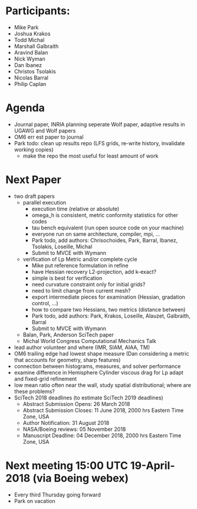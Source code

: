 
# Participants:
 - Mike Park
 - Joshua Krakos
 - Todd Michal
 - Marshall Galbraith
 - Aravind Balan
 - Nick Wyman
 - Dan Ibanez
 - Christos Tsolakis
 - Nicolas Barral
 - Philip Caplan

# Agenda
- Journal paper, INRIA planning seperate Wolf paper, adaptive results in UGAWG and Wolf papers
- OM6 err est paper to journal
- Park todo: clean up results repo (LFS grids, re-write history, invalidate working copies)
  - make the repo the most useful for least amount of work

# Next Paper
- two draft papers
  - parallel execution
    - execution time (relative or absolute)
    - omega_h is consistent, metric conformity statistics for other codes
    - tau bench equivalent (run open source code on your machine)
    - everyone run on same architecture, compiler, mpi, ...
    - Park todo, add authors: Chrisochoides, Park, Barral, Ibanez, Tsolakis, Loseille, Michal
    - Submit to MVCE with Wymann
  - verification of Lp Metric and/or complete cycle
    - Mike put reference formulation in refine
    - have Hessian recovery L2-projection, add k-exact?
    - simple is best for verification
    - need curvature constraint only for initial grids?
    - need to limit change from current mesh?
    - export intermediate pieces for examination (Hessian, gradation control, ...)
    - how to compare two Hessians, two metrics (distance between)
    - Park todo, add authors: Park, Krakos, Loseille, Alauzet, Galbraith, Barral
    - Submit to MVCE with Wymann
  - Balan, Park, Anderson SciTech paper
  - Michal World Congress Computational Mechanics Talk
- lead author volunteer and where (IMR, SIAM, AIAA, TM)
- OM6 trailing edge had lowest shape measure (Dan considering a metric that accounts for geometry, sharp features)
- connection between histograms, measures, and solver performance
- examine difference in Hemisphere Cylinder viscous drag for Lp adapt and fixed-grid refinement
- low mean ratio often near the wall, study spatial distributional; where are these problems?
- SciTech 2018 deadlines (to estimate SciTech 2019 deadlines)
  - Abstract Submission Opens: 26 March 2018 
  - Abstract Submission Closes: 11 June 2018, 2000 hrs Eastern Time Zone, USA
  - Author Notification: 31 August 2018
  - NASA/Boeing reviews: 05 November 2018
  - Manuscript Deadline: 04 December 2018, 2000 hrs Eastern Time Zone, USA

# Next meeting 15:00 UTC 19-April-2018 (via Boeing webex) 
- Every third Thursday going forward
- Park on vacation

